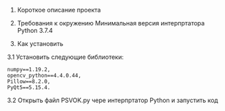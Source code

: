 1.	Короткое описание проекта
	
3.	Требования к окружению
		Минимальная версия интерпртатора Python 3.7.4
3.	Как установить 
	
3.1	Установить следующие библиотеки:

	numpy==1.19.2,
	opencv_python==4.4.0.44,
	Pillow==8.2.0,
	PyQt5==5.15.4.
	
3.2	Открыть файл PSVOK.py чере интерпртатор Python и запустить код
